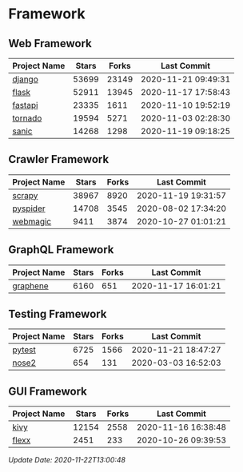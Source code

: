 # Framework

## Web Framework
| Project Name | Stars | Forks | Last Commit |
| ------------ | ----- | ----- | ----------- |
| [django](https://github.com/django/django) | 53699 | 23149 | 2020-11-21 09:49:31 |
| [flask](https://github.com/pallets/flask) | 52911 | 13945 | 2020-11-17 17:58:43 |
| [fastapi](https://github.com/tiangolo/fastapi) | 23335 | 1611 | 2020-11-10 19:52:19 |
| [tornado](https://github.com/tornadoweb/tornado) | 19594 | 5271 | 2020-11-03 02:28:30 |
| [sanic](https://github.com/huge-success/sanic) | 14268 | 1298 | 2020-11-19 09:18:25 |

## Crawler Framework
| Project Name | Stars | Forks | Last Commit |
| ------------ | ----- | ----- | ----------- |
| [scrapy](https://github.com/scrapy/scrapy) | 38967 | 8920 | 2020-11-19 19:31:57 |
| [pyspider](https://github.com/binux/pyspider) | 14708 | 3545 | 2020-08-02 17:34:20 |
| [webmagic](https://github.com/code4craft/webmagic) | 9411 | 3874 | 2020-10-27 01:01:21 |

## GraphQL Framework
| Project Name | Stars | Forks | Last Commit |
| ------------ | ----- | ----- | ----------- |
| [graphene](https://github.com/graphql-python/graphene) | 6160 | 651 | 2020-11-17 16:01:21 |

## Testing Framework
| Project Name | Stars | Forks | Last Commit |
| ------------ | ----- | ----- | ----------- |
| [pytest](https://github.com/pytest-dev/pytest) | 6725 | 1566 | 2020-11-21 18:47:27 |
| [nose2](https://github.com/nose-devs/nose2) | 654 | 131 | 2020-03-03 16:52:03 |

## GUI Framework
| Project Name | Stars | Forks | Last Commit |
| ------------ | ----- | ----- | ----------- |
| [kivy](https://github.com/kivy/kivy) | 12154 | 2558 | 2020-11-16 16:38:48 |
| [flexx](https://github.com/flexxui/flexx) | 2451 | 233 | 2020-10-26 09:39:53 |

*Update Date: 2020-11-22T13:00:48*